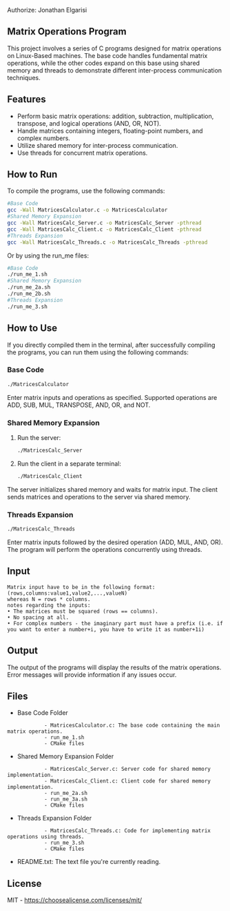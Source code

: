 Authorize: Jonathan Elgarisi

## Matrix Operations Program
This project involves a series of C programs designed for matrix operations on Linux-Based machines.
The base code handles fundamental matrix operations, while the other codes expand on this base using shared memory and threads to demonstrate different inter-process communication techniques.

## Features
- Perform basic matrix operations: addition, subtraction, multiplication, transpose, and logical operations (AND, OR, NOT).
- Handle matrices containing integers, floating-point numbers, and complex numbers.
- Utilize shared memory for inter-process communication.
- Use threads for concurrent matrix operations.

## How to Run
To compile the programs, use the following commands:

```bash
#Base Code
gcc -Wall MatricesCalculator.c -o MatricesCalculator
#Shared Memory Expansion
gcc -Wall MatricesCalc_Server.c -o MatricesCalc_Server -pthread
gcc -Wall MatricesCalc_Client.c -o MatricesCalc_Client -pthread
#Threads Expansion
gcc -Wall MatricesCalc_Threads.c -o MatricesCalc_Threads -pthread
```

Or by using the run_me files:
```bash
#Base Code
./run_me_1.sh
#Shared Memory Expansion
./run_me_2a.sh
./run_me_2b.sh
#Threads Expansion
./run_me_3.sh
```

## How to Use
If you directly compiled them in the terminal, after successfully compiling the programs, you can run them using the following commands:

### Base Code
```bash
./MatricesCalculator
```
Enter matrix inputs and operations as specified. Supported operations are ADD, SUB, MUL, TRANSPOSE, AND, OR, and NOT.

### Shared Memory Expansion
1. Run the server:
    ```bash
    ./MatricesCalc_Server
    ```
2. Run the client in a separate terminal:
    ```bash
    ./MatricesCalc_Client
    ```

The server initializes shared memory and waits for matrix input. The client sends matrices and operations to the server via shared memory.

### Threads Expansion
```bash
./MatricesCalc_Threads
```
Enter matrix inputs followed by the desired operation (ADD, MUL, AND, OR). The program will perform the operations concurrently using threads.

## Input
```
Matrix input have to be in the following format:
(rows,columns:value1,value2,...,valueN) 
whereas N = rows * columns.
notes regarding the inputs:
• The matrices must be squared (rows == columns).
• No spacing at all.
• For complex numbers - the imaginary part must have a prefix (i.e. if you want to enter a number+i, you have to write it as number+1i)
```
## Output
The output of the programs will display the results of the matrix operations. Error messages will provide information if any issues occur.

## Files
- Base Code Folder
```
            - MatricesCalculator.c: The base code containing the main matrix operations.
            - run_me_1.sh
            - CMake files
```
- Shared Memory Expansion Folder
```
            - MatricesCalc_Server.c: Server code for shared memory implementation.
            - MatricesCalc_Client.c: Client code for shared memory implementation.
            - run_me_2a.sh
            - run_me_3a.sh
            - CMake files
```
- Threads Expansion Folder
```
            - MatricesCalc_Threads.c: Code for implementing matrix operations using threads.
            - run_me_3.sh
            - CMake files
```
- README.txt: The text file you're currently reading.

## License
MIT - https://choosealicense.com/licenses/mit/
